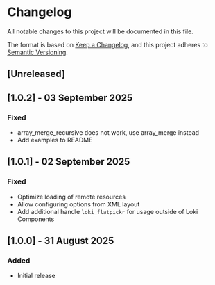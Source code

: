 # Changelog
All notable changes to this project will be documented in this file.

The format is based on [Keep a Changelog](https://keepachangelog.com/en/1.0.0/),
and this project adheres to [Semantic Versioning](https://semver.org/spec/v2.0.0.html).

## [Unreleased]

## [1.0.2] - 03 September 2025
### Fixed
- array_merge_recursive does not work, use array_merge instead
- Add examples to README

## [1.0.1] - 02 September 2025
### Fixed
- Optimize loading of remote resources
- Allow configuring options from XML layout
- Add additional handle `loki_flatpickr` for usage outside of Loki Components

## [1.0.0] - 31 August 2025
### Added
- Initial release
